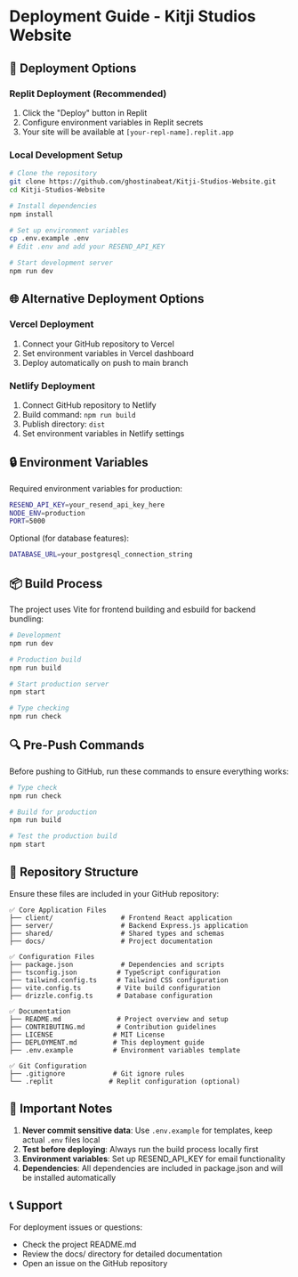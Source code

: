 # Deployment Guide - Kitji Studios Website

## 🚀 Deployment Options

### Replit Deployment (Recommended)
1. Click the "Deploy" button in Replit
2. Configure environment variables in Replit secrets
3. Your site will be available at `[your-repl-name].replit.app`

### Local Development Setup

```bash
# Clone the repository
git clone https://github.com/ghostinabeat/Kitji-Studios-Website.git
cd Kitji-Studios-Website

# Install dependencies
npm install

# Set up environment variables
cp .env.example .env
# Edit .env and add your RESEND_API_KEY

# Start development server
npm run dev
```

## 🌐 Alternative Deployment Options

### Vercel Deployment
1. Connect your GitHub repository to Vercel
2. Set environment variables in Vercel dashboard
3. Deploy automatically on push to main branch

### Netlify Deployment
1. Connect GitHub repository to Netlify
2. Build command: `npm run build`
3. Publish directory: `dist`
4. Set environment variables in Netlify settings

## 🔒 Environment Variables

Required environment variables for production:

```bash
RESEND_API_KEY=your_resend_api_key_here
NODE_ENV=production
PORT=5000
```

Optional (for database features):
```bash
DATABASE_URL=your_postgresql_connection_string
```

## 📦 Build Process

The project uses Vite for frontend building and esbuild for backend bundling:

```bash
# Development
npm run dev

# Production build
npm run build

# Start production server
npm start

# Type checking
npm run check
```

## 🔍 Pre-Push Commands

Before pushing to GitHub, run these commands to ensure everything works:

```bash
# Type check
npm run check

# Build for production
npm run build

# Test the production build
npm start
```

## 📁 Repository Structure

Ensure these files are included in your GitHub repository:

```
✅ Core Application Files
├── client/                 # Frontend React application
├── server/                 # Backend Express.js application
├── shared/                 # Shared types and schemas
├── docs/                   # Project documentation

✅ Configuration Files
├── package.json            # Dependencies and scripts
├── tsconfig.json          # TypeScript configuration
├── tailwind.config.ts     # Tailwind CSS configuration
├── vite.config.ts         # Vite build configuration
├── drizzle.config.ts      # Database configuration

✅ Documentation
├── README.md              # Project overview and setup
├── CONTRIBUTING.md        # Contribution guidelines
├── LICENSE               # MIT License
├── DEPLOYMENT.md         # This deployment guide
├── .env.example          # Environment variables template

✅ Git Configuration
├── .gitignore            # Git ignore rules
└── .replit              # Replit configuration (optional)
```

## 🚨 Important Notes

1. **Never commit sensitive data**: Use `.env.example` for templates, keep actual `.env` files local
2. **Test before deploying**: Always run the build process locally first
3. **Environment variables**: Set up RESEND_API_KEY for email functionality
4. **Dependencies**: All dependencies are included in package.json and will be installed automatically

## 📞 Support

For deployment issues or questions:
- Check the project README.md
- Review the docs/ directory for detailed documentation
- Open an issue on the GitHub repository